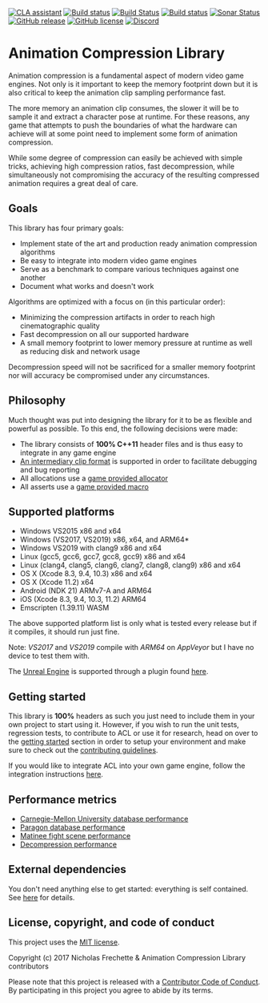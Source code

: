 [![CLA assistant](https://cla-assistant.io/readme/badge/nfrechette/acl)](https://cla-assistant.io/nfrechette/acl)
[![Build status](https://ci.appveyor.com/api/projects/status/8h1jwmhumqh9ie3h/branch/develop?svg=true)](https://ci.appveyor.com/project/nfrechette/acl)
[![Build Status](https://travis-ci.org/nfrechette/acl.svg?branch=develop)](https://travis-ci.org/nfrechette/acl)
[![Build status](https://github.com/nfrechette/acl/workflows/build/badge.svg)](https://github.com/nfrechette/acl/actions)
[![Sonar Status](https://sonarcloud.io/api/project_badges/measure?project=nfrechette_acl&metric=alert_status)](https://sonarcloud.io/dashboard?id=nfrechette_acl)
[![GitHub release](https://img.shields.io/github/release/nfrechette/acl.svg)](https://github.com/nfrechette/acl/releases)
[![GitHub license](https://img.shields.io/badge/license-MIT-blue.svg)](https://raw.githubusercontent.com/nfrechette/acl/master/LICENSE)
[![Discord](https://img.shields.io/discord/691048241864769647?label=discord)](https://discord.gg/UERt4bS)

# Animation Compression Library

Animation compression is a fundamental aspect of modern video game engines. Not only is it important to keep the memory footprint down but it is also critical to keep the animation clip sampling performance fast.

The more memory an animation clip consumes, the slower it will be to sample it and extract a character pose at runtime. For these reasons, any game that attempts to push the boundaries of what the hardware can achieve will at some point need to implement some form of animation compression.

While some degree of compression can easily be achieved with simple tricks, achieving high compression ratios, fast decompression, while simultaneously not compromising the accuracy of the resulting compressed animation requires a great deal of care.

## Goals

This library has four primary goals:

*  Implement state of the art and production ready animation compression algorithms
*  Be easy to integrate into modern video game engines
*  Serve as a benchmark to compare various techniques against one another
*  Document what works and doesn't work

Algorithms are optimized with a focus on (in this particular order):

*  Minimizing the compression artifacts in order to reach high cinematographic quality
*  Fast decompression on all our supported hardware
*  A small memory footprint to lower memory pressure at runtime as well as reducing disk and network usage

Decompression speed will not be sacrificed for a smaller memory footprint nor will accuracy be compromised under any circumstances.

## Philosophy

Much thought was put into designing the library for it to be as flexible and powerful as possible. To this end, the following decisions were made:

*  The library consists of **100% C++11** header files and is thus easy to integrate in any game engine
*  [An intermediary clip format](./docs/the_acl_file_format.md) is supported in order to facilitate debugging and bug reporting
*  All allocations use a [game provided allocator](./includes/acl/core/iallocator.h)
*  All asserts use a [game provided macro](./includes/acl/core/error.h)

## Supported platforms

*  Windows VS2015 x86 and x64
*  Windows (VS2017, VS2019) x86, x64, and ARM64*
*  Windows VS2019 with clang9 x86 and x64
*  Linux (gcc5, gcc6, gcc7, gcc8, gcc9) x86 and x64
*  Linux (clang4, clang5, clang6, clang7, clang8, clang9) x86 and x64
*  OS X (Xcode 8.3, 9.4, 10.3) x86 and x64
*  OS X (Xcode 11.2) x64
*  Android (NDK 21) ARMv7-A and ARM64
*  iOS (Xcode 8.3, 9.4, 10.3, 11.2) ARM64
*  Emscripten (1.39.11) WASM

The above supported platform list is only what is tested every release but if it compiles, it should run just fine.

Note: *VS2017* and *VS2019* compile with *ARM64* on *AppVeyor* but I have no device to test them with.

The [Unreal Engine](https://www.unrealengine.com/en-US/blog) is supported through a plugin found [here](https://github.com/nfrechette/acl-ue4-plugin).

## Getting started

This library is **100%** headers as such you just need to include them in your own project to start using it. However, if you wish to run the unit tests, regression tests, to contribute to ACL or use it for research, head on over to the [getting started](./docs/getting_started.md) section in order to setup your environment and make sure to check out the [contributing guidelines](CONTRIBUTING.md).

If you would like to integrate ACL into your own game engine, follow the integration instructions [here](./docs#how-to-integrate-the-library).

## Performance metrics

*  [Carnegie-Mellon University database performance](./docs/cmu_performance.md)
*  [Paragon database performance](./docs/paragon_performance.md)
*  [Matinee fight scene performance](./docs/fight_scene_performance.md)
*  [Decompression performance](./docs/decompression_performance.md)

## External dependencies

You don't need anything else to get started: everything is self contained.
See [here](./external) for details.

## License, copyright, and code of conduct

This project uses the [MIT license](LICENSE).

Copyright (c) 2017 Nicholas Frechette & Animation Compression Library contributors

Please note that this project is released with a [Contributor Code of Conduct](CODE_OF_CONDUCT.md). By participating in this project you agree to abide by its terms.


